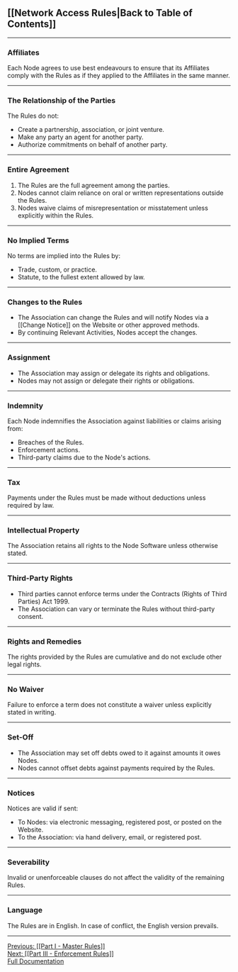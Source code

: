 ## [[Network Access Rules|Back to Table of Contents]]

---

### Affiliates
Each Node agrees to use best endeavours to ensure that its Affiliates comply with the Rules as if they applied to the Affiliates in the same manner.

---

### The Relationship of the Parties
The Rules do not:
- Create a partnership, association, or joint venture.
- Make any party an agent for another party.
- Authorize commitments on behalf of another party.

---

### Entire Agreement
1. The Rules are the full agreement among the parties.
2. Nodes cannot claim reliance on oral or written representations outside the Rules.
3. Nodes waive claims of misrepresentation or misstatement unless explicitly within the Rules.

---

### No Implied Terms
No terms are implied into the Rules by:
- Trade, custom, or practice.
- Statute, to the fullest extent allowed by law.

---

### Changes to the Rules
- The Association can change the Rules and will notify Nodes via a [[Change Notice]] on the Website or other approved methods.
- By continuing Relevant Activities, Nodes accept the changes.

---

### Assignment
- The Association may assign or delegate its rights and obligations.
- Nodes may not assign or delegate their rights or obligations.

---

### Indemnity
Each Node indemnifies the Association against liabilities or claims arising from:
- Breaches of the Rules.
- Enforcement actions.
- Third-party claims due to the Node's actions.

---

### Tax
Payments under the Rules must be made without deductions unless required by law.

---

### Intellectual Property
The Association retains all rights to the Node Software unless otherwise stated.

---

### Third-Party Rights
- Third parties cannot enforce terms under the Contracts (Rights of Third Parties) Act 1999.
- The Association can vary or terminate the Rules without third-party consent.

---

### Rights and Remedies
The rights provided by the Rules are cumulative and do not exclude other legal rights.

---

### No Waiver
Failure to enforce a term does not constitute a waiver unless explicitly stated in writing.

---

### Set-Off
- The Association may set off debts owed to it against amounts it owes Nodes.
- Nodes cannot offset debts against payments required by the Rules.

---

### Notices
Notices are valid if sent:
- To Nodes: via electronic messaging, registered post, or posted on the Website.
- To the Association: via hand delivery, email, or registered post.

---

### Severability
Invalid or unenforceable clauses do not affect the validity of the remaining Rules.

---

### Language
The Rules are in English. In case of conflict, the English version prevails.

---

[Previous: [[Part I - Master Rules]]](https://nar.bsvblockchain.org/network-access-rules/part-i-master-rules)  
[Next: [[Part III - Enforcement Rules]]](https://nar.bsvblockchain.org/network-access-rules/part-iii-enforcement-rules)  
[Full Documentation](https://nar.bsvblockchain.org/network-access-rules/part-ii-general-rules)

